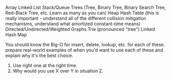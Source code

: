 Array
Linked List
Stack/Queue
Trees (Tree, Binary Tree, Binary Search Tree, Red-Black Tree, etc. Learn as many as you can)
Heap
Hash Table (this is really important - understand all of the different collision mitigation mechanisms, understand what amortized constant-time means)
Directed/Undirected/Weighted Graphs
Trie (pronounced "tree")
Linked Hash Map

You should know the Big-O for insert, delete, lookup, etc. for each of these.
prepare real-world examples of when you'd want to use each of these and explain why it's the best choice.
1. Use right one at the right time.
2. Why would you use X over Y in situation Z.


